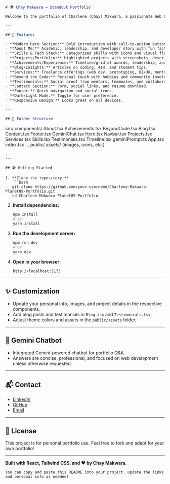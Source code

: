 ```markdown
# 🌍 Chay Makwara – Standout Portfolio

Welcome to the portfolio of Charlene (Chay) Makwara, a passionate Web & Software Developer, community builder, and aspiring software engineer. This project showcases Chay's technical skills, achievements, and community impact in a modern, responsive, and professional format.

---

## 🚀 Features

- **Modern Hero Section:** Bold introduction with call-to-action buttons and animated background.
- **About Me:** Academic, leadership, and developer story with fun facts and profile image.
- **Skills & Tech Stack:** Categorized skills with icons and visual flair.
- **Projects/Portfolio:** Highlighted projects with screenshots, descriptions, tech stack, and links.
- **Achievements/Experience:** Timeline/grid of awards, leadership, and community roles.
- **Blog/Insights:** Articles on coding, 4IR, and student tips.
- **Services:** Freelance offerings (web dev, prototyping, UI/UX, mentorship).
- **Beyond the Code:** Personal touch with hobbies and community involvement.
- **Testimonials:** Social proof from mentors, teammates, and collaborators.
- **Contact Section:** Form, social links, and resume download.
- **Footer:** Quick navigation and social icons.
- **Dark/Light Mode:** Toggle for user preference.
- **Responsive Design:** Looks great on all devices.

---

## 📁 Folder Structure

```
src/
  components/
    About.tsx
    Achievements.tsx
    BeyondCode.tsx
    Blog.tsx
    Contact.tsx
    Footer.tsx
    GeminiChat.tsx
    Hero.tsx
    Navbar.tsx
    Projects.tsx
    Services.tsx
    Skills.tsx
    Testimonials.tsx
    Timeline.tsx
  geminiPrompt.ts
  App.tsx
  index.tsx
  ...
public/
  assets/
    (images, icons, etc.)
```

---

## 🛠️ Getting Started

1. **Clone the repository:**
   ```bash
   git clone https://github.com/your-username/Charlene-Makwara-Planet09-Portfolio.git
   cd Charlene-Makwara-Planet09-Portfolio
   ```

2. **Install dependencies:**
   ```bash
   npm install
   # or
   yarn install
   ```

3. **Run the development server:**
   ```bash
   npm run dev
   # or
   yarn dev
   ```

4. **Open in your browser:**
   ```
   http://localhost:5173
   ```

---

## ✨ Customization

- Update your personal info, images, and project details in the respective components.
- Add blog posts and testimonials in `Blog.tsx` and `Testimonials.tsx`.
- Adjust theme colors and assets in the `public/assets` folder.

---

## 🤖 Gemini Chatbot

- Integrated Gemini-powered chatbot for portfolio Q&A.
- Answers are concise, professional, and focused on web development unless otherwise requested.

---

## 📬 Contact

- [LinkedIn](https://www.linkedin.com/in/your-linkedin)
- [GitHub](https://github.com/your-username)
- [Email](mailto:your@email.com)

---

## 📝 License

This project is for personal portfolio use. Feel free to fork and adapt for your own portfolio!

---

**Built with React, Tailwind CSS, and ❤️ by Chay Makwara.**
```
You can copy and paste this README into your project. Update the links and personal info as needed!

